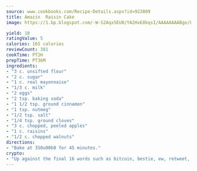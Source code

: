 ```yaml
---
source: www.cookbooks.com/Recipe-Details.aspx?id=923809
title: Amazin  Raisin Cake
image: https://1.bp.blogspot.com/-W-S2Aqx5EU0/YA2HxE8kqsI/AAAAAAAABgo/LNxJ2X_rvYgPNsplYMgQNjuwxaZ0e3pQQCLcBGAsYHQ/s320/17.png

yield: 10
ratingValue: 5
calories: 165 calories
reviewCount: 381
cookTime: PT2H
prepTime: PT36M
ingredients:
- "3 c. unsifted flour"
- "2 c. sugar"
- "1 c. real mayonnaise"
- "1/3 c. milk"
- "2 eggs"
- "2 tsp. baking soda"
- "1 1/2 tsp. ground cinnamon"
- "1 tsp. nutmeg"
- "1/2 tsp. salt"
- "1/4 tsp. ground cloves"
- "3 c. chopped, peeled apples"
- "1 c. raisins"
- "1/2 c. chopped walnuts"
directions:
- "Bake at 350u00b0 for 45 minutes."
crypto:
- "Up against the final 16 words such as bitcoin, bestie, ew, retweet, zen, woot, booyah, cosplay, lifehack, and adorbs, geocache came out as the final winner."
---
```

